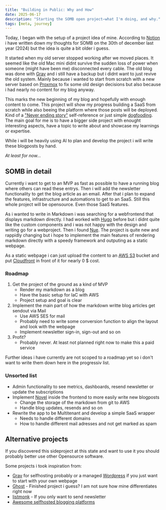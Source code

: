 ```yaml
---
title: "Building in Public: Why and How"
date: 2025-06-17
description: "Starting the SOMB open project—what I'm doing, and why."
tags: [meta, journey]
---
```


Today, I began with the setup of a project idea of mine.
According to [Notion](https://www.notion.com) i have written down my thoughts for SOMB on the 30th of december last year (2024) but the idea is quite a bit older i guess.

It started when my old server stopped working after we moved places. It seemed like the old Mac mini didnt survive the sudden loss of power when someone (might have been me) disconnected every cable. The old blog was done with [Grav](https://getgrav.org/) and i still have a backup but i didnt want to just revive the old system. Mainly because i wanted to start from scratch with a new server based on [Proxmox](https://www.proxmox.com) to fix some old design decisions but also because i had nearly no content for my blog anyway.

This marks the new beginning of my blog and hopefully with enough content to come. This project will show my progress building a SaaS from scratch while also beeing the platform where those posts will be deployed. Kind of a ["Never ending story"](https://en.wikipedia.org/wiki/The_Neverending_Story) self-reference or just simple [dogfooding](https://en.wikipedia.org/wiki/Eating_your_own_dog_food).
The main goal for me is to have a bigger side project with enought interesting aspects, have a topic to write about and showcase my learnings or expertise.

While i will be heavily using AI to plan and develop the project i will write these blogposts by hand.

*At least for now...*

## SOMB in detail

Currently i want to get to an MVP as fast as possible to have a running blog where others can read these entrys. Then i will add the newsletter functionality to get the blog article as an email. After that i plan to expand the features, infrastructure and automations to get to an SaaS. Still this whole project will be opensource. Even those SaaS features.

As i wanted to write in Markdown i was searching for a webfrontend that displays markdown directly. I had worked with [Hugo](https://gohugo.io/) before but i didnt quite like the custom components and i was not happy with the design and writing go for a webproject. Then i found [Nue](https://nuejs.org/). The project is quite new and rappidly changing but i hope to implement the main features of rendering markdown directly with a speedy framework and outputing as a static webpage.

As a static webpage i can just upload the content to an [AWS S3](https://aws.amazon.com/s3/) bucket and put [Cloudfront](https://aws.amazon.com/cloudfront/) in front of it for nearly 0 $ cost.

### Roadmap

1. Get the project of the ground as a kind of MVP
    - Render my markdown as a blog
    - Have the basic setup for IaC with AWS
    - Project setup and goal is clear
2. Implement the main part of how the markdown writte blog articles get sendout via Mail
    - Use AWS SES for mail
    - Probably need to write some conversion function to align the layout and look with the webpage
    - Implement newsletter sign-in, sign-out and so on
3. Profit?
    - Probably never. At least not planned right now to make this a paid service

Further ideas i have currently are not scoped to a roadmap yet so i don't want to write them down here in the progressiv list.

### Unsorted list

- Admin functionality to see metrics, dashboards, resend newsletter or update the subscriptions
- Implement [Novel](https://novel.sh/) inside the frontend to more easily write new blogposts
  - Change the storage of the markdown from git to AWS
  - Handle blog updates, resends and so on
- Rewrite the app to be Multitenant and develop a simple SaaS wrapper
  - Needs to handle different domains
  - How to handle different mail adresses and not get marked as spam

## Alternative projects

If you discovered this sideproject at this state and want to use it you should probably better use other Opensource software.

Some projects i took inspiration from:

- [Grav](https://getgrav.org/) for selfhosting probably or a managed [Wordpress](https://wordpress.com/) if you just want to start with your own webpage
- [Ghost](https://ghost.org/) - Finished project i guess? I am not sure how mine differentiates right now
- [listmonk](https://listmonk.app/) - If you only want to send newsletter
- [Awesome selfhosted blogging platforms](https://github.com/awesome-selfhosted/awesome-selfhosted/blob/master/README.md#blogging-platforms)
